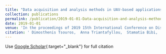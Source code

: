 ```yaml
---
title: "Data acquisition and analysis methods in UAV-based applications for Precision Agriculture"
collection: publications
permalink: /publication/2019-01-01-Data-acquisition-and-analysis-methods-in-UAV-based-applications-for-Precision-Agriculture
date: 2019-01-01
venue: 'In the proceedings of 2019 15th International Conference on Distributed Computing in Sensor Systems (DCOSS)'
citation: ' Dimosthenis Tsouros,  Anna Triantafyllou,  Stamatia Bibi,  Panagiotis Sarigannidis, &quot;Data acquisition and analysis methods in UAV-based applications for Precision Agriculture.&quot; In the proceedings of 2019 15th International Conference on Distributed Computing in Sensor Systems (DCOSS), 2019.'
---
```

Use [Google Scholar](https://scholar.google.com/scholar?q=Data+acquisition+and+analysis+methods+in+UAV+based+applications+for+Precision+Agriculture){:target="_blank"} for full citation